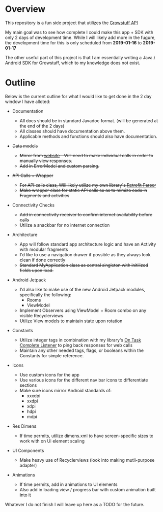 # Overview

This repository is a fun side project that utilizes the [Growstuff API](https://github.com/Growstuff/growstuff/wiki/API-Version-0) 

My main goal was to see how complete I could make this app + SDK with only 2 days of development time. While I will likely add more in the fugure, the development time for this is only scheduled from <b>2019-01-16</b> to <b>2019-01-17</b>

The other useful part of this project is that I am essentially writing a Java / Android SDK for Growstuff, which to my knowledge does not exist.

# Outline

Below is the current outline for what I would like to get done in the 2 day window I have alloted: 

* Documentation
	* All docs should be in standard Javadoc format. (will be generated at the end of the 2 days)
    * All classes should have documentation above them.
	* Applicable methods and functions should also have documentation.
	
* ~~Data models~~
	* ~~Mirror from [website](https://github.com/Growstuff/growstuff/wiki/API-Version-0) - Will need to make individual calls in order to manually view responses.~~
	* ~~Add in ErrorModel and custom parsing.~~ 

* ~~API Calls + Wrapper~~
	* ~~For API calls class, Will likely utilize my own library's [Retrofit Parser](https://github.com/PGMacDesign/PGMacTips/blob/master/library/src/main/java/com/pgmacdesign/pgmactips/networkclasses/retrofitutilities/RetrofitParser.java)~~
	* ~~Make wrapper class for static API calls so as to mimize code in Fragments and activities~~

* Connectivity Checks
	* ~~Add in connectivity receiver to confirm internet availability before calls~~
	* Utilize a snackbar for no internet connection
	
* Architecture
	* App will follow standard app architecture logic and have an Activity with modular fragments 
	* I'd like to use a navigation drawer if possible as they always look clean if done correctly
	* ~~Standard MyApplication class as central singleton with initilized fields upon load.~~
	
* Android Jetpack
	* I'd also like to make use of the new Android Jetpack modules, specifically the following:
		* Rooms
		* ViewModel
	* Implement Observers using ViewModel + Room combo on any visible Recyclerviews
	* Utilize View models to maintain state upon rotation 

* Constants
	* Utilize integer tags in combination with my library's [On Task Complete Listener](https://github.com/PGMacDesign/PGMacTips/blob/master/library/src/main/java/com/pgmacdesign/pgmactips/adaptersandlisteners/OnTaskCompleteListener.java) to ping back responses for web calls
	* Maintain any other needed tags, flags, or booleans within the Constants for simple reference.
	
* Icons
	* Use custom icons for the app
	* Use various icons for the different nav bar icons to differentiate sections
	* Make sure icons mirror Android standards of:
		* xxxdpi
		* xxdpi
		* xdpi
		* hdpi
		* mdpi

* Res Dimens
	* If time permits, utilize dimens.xml to have screen-specific sizes to work with on UI element scaling
		
* UI Components
	* Make heavy use of Recyclerviews (look into making mutli-purpose adapter)
		
* Animations
	* If time permits, add in animations to UI elements
	* Also add in loading view / progress bar with custom animation built into it
	
	
	
	
Whatever I do not finish I will leave up here as a TODO for the future.	